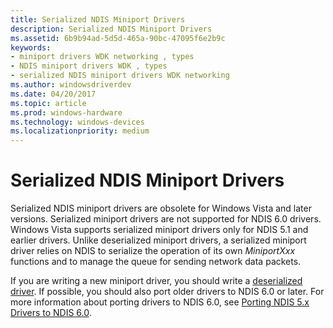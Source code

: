 ```yaml
---
title: Serialized NDIS Miniport Drivers
description: Serialized NDIS Miniport Drivers
ms.assetid: 6b9b94ad-5d5d-465a-90bc-47095f6e2b9c
keywords:
- miniport drivers WDK networking , types
- NDIS miniport drivers WDK , types
- serialized NDIS miniport drivers WDK networking
ms.author: windowsdriverdev
ms.date: 04/20/2017
ms.topic: article
ms.prod: windows-hardware
ms.technology: windows-devices
ms.localizationpriority: medium
---
```


# Serialized NDIS Miniport Drivers





Serialized NDIS miniport drivers are obsolete for Windows Vista and later versions. Serialized miniport drivers are not supported for NDIS 6.0 drivers. Windows Vista supports serialized miniport drivers only for NDIS 5.1 and earlier drivers. Unlike deserialized miniport drivers, a serialized miniport driver relies on NDIS to serialize the operation of its own *MiniportXxx* functions and to manage the queue for sending network data packets.

If you are writing a new miniport driver, you should write a [deserialized driver](deserialized-ndis-miniport-drivers.md). If possible, you should also port older drivers to NDIS 6.0 or later. For more information about porting drivers to NDIS 6.0, see [Porting NDIS 5.x Drivers to NDIS 6.0](porting-ndis-5-x-drivers-to-ndis-6-0.md).

 

 





